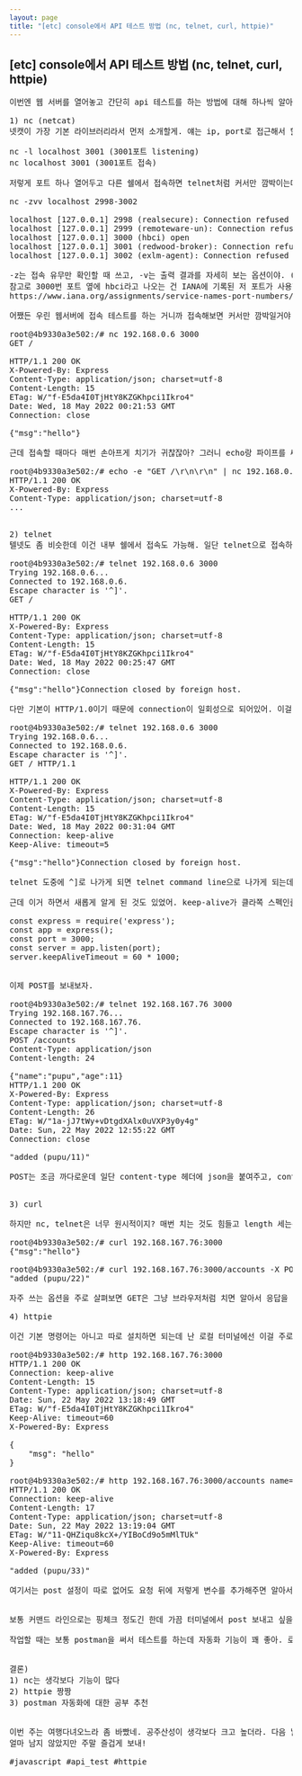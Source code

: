 ```yaml
---
layout: page
title: "[etc] console에서 API 테스트 방법 (nc, telnet, curl, httpie)"
---
```


## [etc] console에서 API 테스트 방법 (nc, telnet, curl, httpie)

<pre>
이번엔 웹 서버를 열어놓고 간단히 api 테스트를 하는 방법에 대해 하나씩 알아볼거야. 내 컴퓨터에서 익숙한 라이브러리를 사용해서 테스트할 수도 있지만 서버에 직접 들어가서 할 때도 있으니까 기본 방법부터 같이 보자. 여기선 3000번 포트에 {msg:'hello'} 반환하는 간단한 js서버를 띄워놨어.

1) nc (netcat)
넷캣이 가장 기본 라이브러리라서 먼저 소개할게. 얘는 ip, port로 접근해서 할 수 있는걸 대부분 할 수 있어. port listen, scan 등등.. 기능을 잠깐 살펴보면

nc -l localhost 3001 (3001포트 listening)
nc localhost 3001 (3001포트 접속)

저렇게 포트 하나 열어두고 다른 쉘에서 접속하면 telnet처럼 커서만 깜박이는데 거기에 메시지를 전송할 수 있어. 그리고 다른 유용한 기능은 포트 스캔이야. 저렇게 range 범위로도 할 수 있어.

nc -zvv localhost 2998-3002

localhost [127.0.0.1] 2998 (realsecure): Connection refused
localhost [127.0.0.1] 2999 (remoteware-un): Connection refused
localhost [127.0.0.1] 3000 (hbci) open
localhost [127.0.0.1] 3001 (redwood-broker): Connection refused
localhost [127.0.0.1] 3002 (exlm-agent): Connection refused

-z는 접속 유무만 확인할 때 쓰고, -v는 출력 결과를 자세히 보는 옵션이야. (vv는 더 자세히 보는거고) 
참고로 3000번 포트 옆에 hbci라고 나오는 건 IANA에 기록된 저 포트가 사용하고 있는 어플이니 참고만 하고.
https://www.iana.org/assignments/service-names-port-numbers/service-names-port-numbers.xhtml

어쨌든 우린 웹서버에 접속 테스트를 하는 거니까 접속해보면 커서만 깜박일거야. 거기에 GET / 엔터 두번 때리면 이렇게 나와. (HTTP rfc 문서를 보면 인터페이스 규약에 저렇게 되어있는거 알지?)

root@4b9330a3e502:/# nc 192.168.0.6 3000
GET /

HTTP/1.1 200 OK
X-Powered-By: Express
Content-Type: application/json; charset=utf-8
Content-Length: 15
ETag: W/"f-E5da4I0TjHtY8KZGKhpci1Ikro4"
Date: Wed, 18 May 2022 00:21:53 GMT
Connection: close

{"msg":"hello"}

근데 접속할 때마다 매번 손아프게 치기가 귀찮잖아? 그러니 echo랑 파이프를 써서 자동화 할 수 있어.

root@4b9330a3e502:/# echo -e "GET /\r\n\r\n" | nc 192.168.0.6 3000
HTTP/1.1 200 OK
X-Powered-By: Express
Content-Type: application/json; charset=utf-8
...


2) telnet
텔넷도 좀 비슷한데 이건 내부 쉘에서 접속도 가능해. 일단 telnet으로 접속하게 되면 nc랑 똑같이 GET / 를 입력할 수 있어.

root@4b9330a3e502:/# telnet 192.168.0.6 3000
Trying 192.168.0.6...
Connected to 192.168.0.6.
Escape character is '^]'.
GET /

HTTP/1.1 200 OK
X-Powered-By: Express
Content-Type: application/json; charset=utf-8
Content-Length: 15
ETag: W/"f-E5da4I0TjHtY8KZGKhpci1Ikro4"
Date: Wed, 18 May 2022 00:25:47 GMT
Connection: close

{"msg":"hello"}Connection closed by foreign host.

다만 기본이 HTTP/1.0이기 때문에 connection이 일회성으로 되어있어. 이걸 HTTP/1.1로 보내주면 keep-alive로 바뀌게 되는데 기본값이 5초라 다음 명령을 치기엔 좀 짧아서 금방 꺼져버리네. 

root@4b9330a3e502:/# telnet 192.168.0.6 3000
Trying 192.168.0.6...
Connected to 192.168.0.6.
Escape character is '^]'.
GET / HTTP/1.1

HTTP/1.1 200 OK
X-Powered-By: Express
Content-Type: application/json; charset=utf-8
Content-Length: 15
ETag: W/"f-E5da4I0TjHtY8KZGKhpci1Ikro4"
Date: Wed, 18 May 2022 00:31:04 GMT
Connection: keep-alive
Keep-Alive: timeout=5

{"msg":"hello"}Connection closed by foreign host.

telnet 도중에 ^]로 나가게 되면 telnet command line으로 나가게 되는데 거기서 다시 웹페이지 접속이나 이것저것 할 수 있지만 그런거 사용안할거니 그냥 나가면 돼. (^c or quit)

근데 이거 하면서 새롭게 알게 된 것도 있었어. keep-alive가 클라쪽 스펙인줄 알았는데 서버쪽이었더라고. 사실 조금만 깊이 생각해보면 당연한건데.. 어쨌든 keep-alive는 이렇게 설정이 가능해. (여기서는 js, express)

const express = require('express');
const app = express();
const port = 3000;
const server = app.listen(port);
server.keepAliveTimeout = 60 * 1000;


이제 POST를 보내보자.

root@4b9330a3e502:/# telnet 192.168.167.76 3000
Trying 192.168.167.76...
Connected to 192.168.167.76.
Escape character is '^]'.
POST /accounts
Content-Type: application/json
Content-length: 24

{"name":"pupu","age":11}
HTTP/1.1 200 OK
X-Powered-By: Express
Content-Type: application/json; charset=utf-8
Content-Length: 26
ETag: W/"1a-jJ7tWy+vDtgdXAlx0uVXP3y0y4g"
Date: Sun, 22 May 2022 12:55:22 GMT
Connection: close

"added (pupu/11)"

POST는 조금 까다로운데 일단 content-type 헤더에 json을 붙여주고, content-length를 지정해줘야 해. length 지정을 하지 않으면 엔터 두번 치는 순간 전송되버림. 근데 length를 실제 body보다 짧게 하면 서버에서 파싱이 에러나고, 길게 하면 그만큼 입력해주지 않으면 전송이 안되니까 글자수를 정확히 세야하는게 좀 귀찮긴 하더라고. 사용법은 nc도 동일해서 다시 적진 않을게.


3) curl

하지만 nc, telnet은 너무 원시적이지? 매번 치는 것도 힘들고 length 세는건 더 귀찮고. 그래서 보통 많이 쓰는 curl을 볼건데 GET /, POST /accounts 를 같이 볼게

root@4b9330a3e502:/# curl 192.168.167.76:3000
{"msg":"hello"}

root@4b9330a3e502:/# curl 192.168.167.76:3000/accounts -X POST -H "Content-Type: application/json" -d '{"name":"pupu","age":22}'
"added (pupu/22)"

자주 쓰는 옵션을 주로 살펴보면 GET은 그냥 브라우저처럼 치면 알아서 응답을 받아오는데 POST는 -X 옵션으로 메소드를 지정해줘야 해. PUT이면 -X PUT이 되겠지. 그리고 헤더는 -H "~~" 로 추가하고 -d 로 body를 채워넣으면 되고. 여기서는 length 설정 안해줘도 되니 개꿀.

4) httpie

이건 기본 명령어는 아니고 따로 설치하면 되는데 난 로컬 터미널에선 이걸 주로 쓰고 있어. 이것도 GET, POST 같이 볼게.

root@4b9330a3e502:/# http 192.168.167.76:3000
HTTP/1.1 200 OK
Connection: keep-alive
Content-Length: 15
Content-Type: application/json; charset=utf-8
Date: Sun, 22 May 2022 13:18:49 GMT
ETag: W/"f-E5da4I0TjHtY8KZGKhpci1Ikro4"
Keep-Alive: timeout=60
X-Powered-By: Express

{
    "msg": "hello"
}

root@4b9330a3e502:/# http 192.168.167.76:3000/accounts name=pupu age=33
HTTP/1.1 200 OK
Connection: keep-alive
Content-Length: 17
Content-Type: application/json; charset=utf-8
Date: Sun, 22 May 2022 13:19:04 GMT
ETag: W/"11-QHZiqu8kcX+/YIBoCd9o5mMlTUk"
Keep-Alive: timeout=60
X-Powered-By: Express

"added (pupu/33)"

여기서는 post 설정이 따로 없어도 요청 뒤에 저렇게 변수를 추가해주면 알아서 json으로 보내니 편하더라고. 만약 json 형식으로 보내고 싶으면 --raw 옵션으로 curl처럼 보내면 돼. 그리고 응답받은 내용은 컬러링된 내용이라 보기도 편해.


보통 커맨드 라인으로는 핑체크 정도긴 한데 가끔 터미널에서 post 보내고 싶을 때가 있어서 쭉 정리해봤어. nc -l 기능으로 해당 서버의 acl 확인을 미리 해볼 수 있는 것도 가끔 쓰고..

작업할 때는 보통 postman을 써서 테스트를 하는데 자동화 기능이 꽤 좋아. 로그인, 계정 생성, 데이터 입력 등 요청을 컬렉션 하나로 묶어서 스크립트 조금 추가해주면 클릭 한 번에 로그인 토큰 저장해서 기본 세팅을 해놓고 원하는 요청을 날릴 수 있어. 이건 postman 사이트나 여기저기 있으니 찾아봐. 왠만한건 이걸로 테스트 자동화도 가능할걸?


결론)
1) nc는 생각보다 기능이 많다
2) httpie 짱짱
3) postman 자동화에 대한 공부 추천


이번 주는 여행다녀오느라 좀 바빴네. 공주산성이 생각보다 크고 높더라. 다음 날에 다리가 후들후들.
얼마 남지 않았지만 주말 즐겁게 보내!

#javascript #api_test #httpie